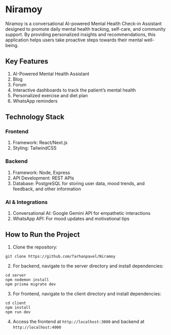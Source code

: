 # Niramoy

Niramoy is a conversational AI-powered Mental Health Check-in Assistant designed to promote daily mental health tracking, self-care, and community support. By providing personalized insights and recommendations, this application helps users take proactive steps towards their mental well-being.

## Key Features

1. AI-Powered Mental Health Assistant
2. Blog
3. Forum
4. Interactive dashboards to track the patient’s mental health
5. Personalized exercise and diet plan
6. WhatsApp reminders

## Technology Stack

### Frontend

1. Framework: React/Next.js
2. Styling: TailwindCSS

### Backend

1. Framework: Node, Express
2. API Development: REST APIs
3. Database: PostgreSQL for storing user data, mood trends, and feedback, and other information

### AI & Integrations

1. Conversational AI: Google Gemini API for empathetic interactions
2. WhatsApp API: For mood updates and motivational tips

## How to Run the Project

1. Clone the repository:

```
git clone https://github.com/farhanpavel/Niramoy
```

2. For backend, navigate to the server directory and install dependencies:

```
cd server
npm nodemon install
npm prisma migrate dev
```

3. For frontend, navigate to the client directory and install dependencies:

```
cd client
npm install
npm run dev
```

4. Access the frontend at `http://localhost:3000` and backend at `http://localhost:4000`

